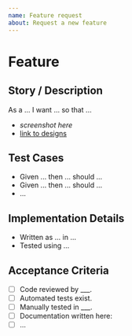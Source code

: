 ```yaml
---
name: Feature request
about: Request a new feature
---
```


# Feature
<!-- Please, complete the following form for a feature request. If some fields do not apply to your situation, feel free to skip them.-->

## Story / Description
<!-- Describe your software feature. It can be written down as a story, which is a general explanation of a feature written from the end user's perspective. Describe the end to end flow / end goal -->

As a ...
I want ...
so that ...

- *screenshot here*
- [link to designs]()

## Test Cases
<!-- Describe the test cases required for this feature -->

- Given ... then ... should ...
- Given ... then ... should ...
- ...

## Implementation Details
<!-- Describe any relevant implementation details for this feature -->

- Written as ... in ...
- Tested using ...

## Acceptance Criteria
<!-- Include the minimum requirements for the issue to be marked as completed. -->

- [ ] Code reviewed by ___.
- [ ] Automated tests exist.
- [ ] Manually tested in ___.
- [ ] Documentation written here:
- [ ] ...
